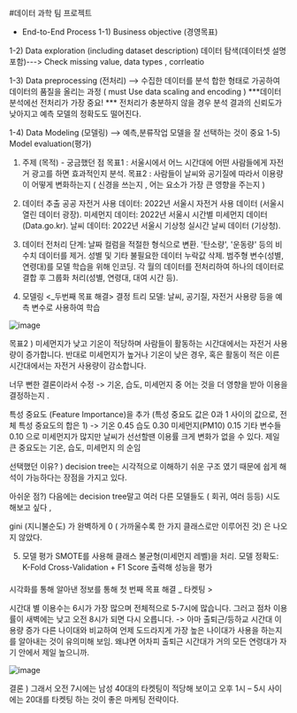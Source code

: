 #데이터 과학 팀 프로젝트 
* End-to-End Process 
 1-1) Business objective (경영목표)

 1-2) Data exploration (including dataset description) 
      데이터 탐색(데이터셋 설명 포함)---> Check missing value, data types ,     	corrleatio

 1-3) Data preprocessing (전처리) --> 수집한 데이터를 분석 합한 형태로 가공하여 데이터의 품질을 올리는 과정 
     ( must Use data scaling and encoding ) 
***데이터 분석에선 전처리가 가장 중요! 
*** 전처리가 충분하지 않을 경우 분석 결과의 신뢰도가 낮아지고 예측 모델의 정확도도 떨어진다. 

1-4) Data Modeling (모델링) --> 예측,분류작업 모델을 잘 선택하는 것이 중요 
1-5)  Model evaluation(평가) 

1. 주제 (목적) - 궁금했던 점 
목표1 :  서울시에서 어느 시간대에 어떤 사람들에게 자전거 광고를 하면 효과적인지 분석.
목표2 : 사람들이 날씨와 공기질에 따라서 이용량이 어떻게 변화하는지 ( 신경을 쓰는지 , 어는 요소가 가장 큰 영향을 주는지 ) 

2. 데이터 추출
공공 자전거 사용 데이터: 2022년 서울시 자전거 사용 데이터 (서울시 열린 데이터 광장).
미세먼지 데이터: 2022년 서울시 시간별 미세먼지 데이터 (Data.go.kr).
날씨 데이터: 2022년 서울시 기상청 실시간 날씨 데이터 (기상청).

3. 데이터 전처리
단계:
날짜 컬럼을 적절한 형식으로 변환.
'탄소량', '운동량' 등의 비수치 데이터를 제거.
성별 및 기타 불필요한 데이터 누락값 삭제.
범주형 변수(성별, 연령대)를 모델 학습을 위해 인코딩.
각 월의 데이터를 전처리하여 하나의 데이터로 결합 후 그룹화 처리(성별, 연령대, 대여 시간 등).

4. 모델링 <_두번째 목표 해결>
결정 트리 모델:
날씨, 공기질, 자전거 사용량 등을 예측 변수로 사용하여 학습


![image](https://github.com/user-attachments/assets/a0dd197a-6081-48de-a8bb-ae2f0a8b6982)

목표2 ) 미세먼지가 낮고 기온이 적당하며 사람들이 활동하는 시간대에서는 자전거 사용량이 증가합니다. 반대로 미세먼지가 높거나 기온이 낮은 경우, 혹은 활동이 적은 이른 시간대에서는 자전거 사용량이 감소합니다.

너무 뻔한 결론이라서 수정 -> 기온, 습도, 미세먼지  중 어는 것을 더 영향을 받아 이용을 결정하는지 . 

특성 중요도 (Feature Importance)을 추가 
(특성 중요도 값은 0과 1 사이의 값으로, 전체 특성 중요도의 합은 1) -> 
기온                  0.45
습도                  0.30
미세먼지(PM10)        0.15
기타 변수들           0.10 으로 
미세먼지가 많지만 날씨가 선선할땐 이용률 크게 변화가 없을 수 있다. 제일 큰 중요도는 기온, 습도, 미세먼지 의 순임

선택했던 이유? ) decision tree는 시각적으로 이해하기 쉬운 구조 였기 때문에 쉽게 해석이 가능하다는 장점을 가지고 있다. 

아쉬운 점?) 다음에는 decision tree말고 여러 다른 모델들도 ( 회귀, 여러 등등) 시도 해보고 싶다 , 

gini (지니불순도) 가 완벽하게 0 ( 가까울수록 한 가지 클래스로만 이루어진 것) 은 나오지 않았다. 

5. 모델 평가
SMOTE를 사용해 클래스 불균형(미세먼지 레벨)을 처리.
모델 정확도: K-Fold Cross-Validation + F1 Score 출력해 성능을 평가

#### 
시각화를 통해 알아낸 정보를 통해 첫 번째 목표 해결 _ 타켓팅 > 

시간대 별 이용수는 6시가 가장 많으며 전체적으로 5-7시에 많습니다. 그러고 점차 이용률이 새벽에는 낮고 오전 8시가 되면 다시 오릅니다. -> 아마 출퇴근/등하교 시간대 이용량 증가 
다른 나이대와 비교하여 언제 도드라지게 가장 높은 나이대가 사용을 하는지를 알아내는 것이 유의미해 보임. 
왜냐면 어차피 출퇴근 시간대가 거의 모든 연령대가 자기 안에서 제일 높으니까. 

![image](https://github.com/user-attachments/assets/0885f615-43e1-4542-96c7-9e69029a8a20)

결론 ) 
그래서 오전 7시에는 남성 40대의 타켓팅이 적당해 보이고
오후 1시 – 5시 사이에는 20대를 타켓팅 하는 것이 좋은 마케팅 전략이다.


